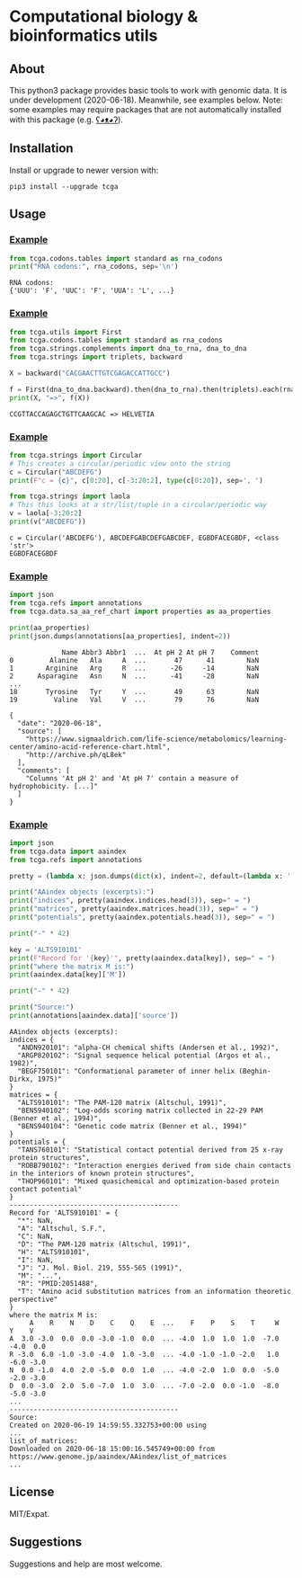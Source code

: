 Computational biology & bioinformatics utils
============================================


## About

This python3 package provides basic tools to work with genomic data.
It is under development (2020-06-18). 
Meanwhile, see examples below.
Note: some examples may require packages 
that are not automatically installed
with this package
(e.g. [ʕ◕ᴥ◕ʔ](https://pandas.pydata.org/)). 


## Installation

Install or upgrade to newer version with:

```shell
pip3 install --upgrade tcga
```


## Usage


### [Example](tcga/examples/00001_codons.py)

```python
from tcga.codons.tables import standard as rna_codons
print("RNA codons:", rna_codons, sep='\n')
```

```
RNA codons:
{'UUU': 'F', 'UUC': 'F', 'UUA': 'L', ...}
```


### [Example](tcga/examples/00002_compose.py)

```python
from tcga.utils import First
from tcga.codons.tables import standard as rna_codons
from tcga.strings.complements import dna_to_rna, dna_to_dna
from tcga.strings import triplets, backward

X = backward("CACGAACTTGTCGAGACCATTGCC")

f = First(dna_to_dna.backward).then(dna_to_rna).then(triplets).each(rna_codons).join(str)
print(X, "=>", f(X))
```

```
CCGTTACCAGAGCTGTTCAAGCAC => HELVETIA
```


### [Example](tcga/examples/00003_circular.py)

```python
from tcga.strings import Circular
# This creates a circular/periodic view onto the string
c = Circular("ABCDEFG")
print(F"c = {c}", c[0:20], c[-3:20:2], type(c[0:20]), sep=', ')

from tcga.strings import laola
# This this looks at a str/list/tuple in a circular/periodic way
v = laola[-3:20:2]
print(v("ABCDEFG"))
```

```
c = Circular('ABCDEFG'), ABCDEFGABCDEFGABCDEF, EGBDFACEGBDF, <class 'str'>
EGBDFACEGBDF
```


### [Example](tcga/examples/00004_aa_properties1.py)

```python
import json
from tcga.refs import annotations
from tcga.data.sa_aa_ref_chart import properties as aa_properties

print(aa_properties)
print(json.dumps(annotations[aa_properties], indent=2))
```

```
             Name Abbr3 Abbr1  ...  At pH 2 At pH 7    Comment
0         Alanine   Ala     A  ...       47      41        NaN
1        Arginine   Arg     R  ...      -26     -14        NaN
2      Asparagine   Asn     N  ...      -41     -28        NaN
...
18       Tyrosine   Tyr     Y  ...       49      63        NaN
19         Valine   Val     V  ...       79      76        NaN

{
  "date": "2020-06-18",
  "source": [
    "https://www.sigmaaldrich.com/life-science/metabolomics/learning-center/amino-acid-reference-chart.html",
    "http://archive.ph/qL8ek"
  ],
  "comments": [
    "Columns 'At pH 2' and 'At pH 7' contain a measure of hydrophobicity. [...]"
  ]
}
```


### [Example](tcga/examples/00005_aaindex.py)

```python
import json
from tcga.data import aaindex
from tcga.refs import annotations

pretty = (lambda x: json.dumps(dict(x), indent=2, default=(lambda x: '...')))

print("AAindex objects (excerpts):")
print("indices", pretty(aaindex.indices.head(3)), sep=" = ")
print("matrices", pretty(aaindex.matrices.head(3)), sep=" = ")
print("potentials", pretty(aaindex.potentials.head(3)), sep=" = ")

print("-" * 42)

key = 'ALTS910101'
print(F"Record for '{key}'", pretty(aaindex.data[key]), sep=" = ")
print("where the matrix M is:")
print(aaindex.data[key]['M'])

print("-" * 42)

print("Source:")
print(annotations[aaindex.data]['source'])
```

```
AAindex objects (excerpts):
indices = {
  "ANDN920101": "alpha-CH chemical shifts (Andersen et al., 1992)",
  "ARGP820102": "Signal sequence helical potential (Argos et al., 1982)",
  "BEGF750101": "Conformational parameter of inner helix (Beghin-Dirkx, 1975)"
}
matrices = {
  "ALTS910101": "The PAM-120 matrix (Altschul, 1991)",
  "BENS940102": "Log-odds scoring matrix collected in 22-29 PAM (Benner et al., 1994)",
  "BENS940104": "Genetic code matrix (Benner et al., 1994)"
}
potentials = {
  "TANS760101": "Statistical contact potential derived from 25 x-ray protein structures",
  "ROBB790102": "Interaction energies derived from side chain contacts in the interiors of known protein structures",
  "THOP960101": "Mixed quasichemical and optimization-based protein contact potential"
}
------------------------------------------
Record for 'ALTS910101' = {
  "*": NaN,
  "A": "Altschul, S.F.",
  "C": NaN,
  "D": "The PAM-120 matrix (Altschul, 1991)",
  "H": "ALTS910101",
  "I": NaN,
  "J": "J. Mol. Biol. 219, 555-565 (1991)",
  "M": "...",
  "R": "PMID:2051488",
  "T": "Amino acid substitution matrices from an information theoretic perspective"
}
where the matrix M is:
     A    R    N    D    C    Q    E  ...    F    P    S    T     W    Y    V
A  3.0 -3.0  0.0  0.0 -3.0 -1.0  0.0  ... -4.0  1.0  1.0  1.0  -7.0 -4.0  0.0
R -3.0  6.0 -1.0 -3.0 -4.0  1.0 -3.0  ... -4.0 -1.0 -1.0 -2.0   1.0 -6.0 -3.0
N  0.0 -1.0  4.0  2.0 -5.0  0.0  1.0  ... -4.0 -2.0  1.0  0.0  -5.0 -2.0 -3.0
D  0.0 -3.0  2.0  5.0 -7.0  1.0  3.0  ... -7.0 -2.0  0.0 -1.0  -8.0 -5.0 -3.0
...
------------------------------------------
Source:
Created on 2020-06-19 14:59:55.332753+00:00 using
...
list_of_matrices: 
Downloaded on 2020-06-18 15:00:16.545749+00:00 from
https://www.genome.jp/aaindex/AAindex/list_of_matrices
...
```



## License

MIT/Expat.


## Suggestions

Suggestions and help are most welcome. 
